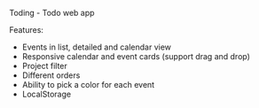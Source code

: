 Toding - Todo web app

Features:
- Events in list, detailed and calendar view
- Responsive calendar and event cards (support drag and drop)
- Project filter
- Different orders
- Ability to pick a color for each event
- LocalStorage

